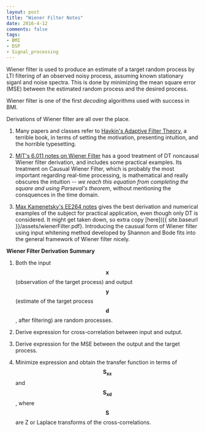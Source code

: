```yaml
---
layout: post
title: "Wiener Filter Notes"
date: 2016-4-12
comments: false
tags:
- BMI
- DSP
- Signal_processing
---
```


Wiener filter is used to produce an estimate of a target random process by LTI filtering of an observed noisy process, assuming known stationary siganl and noise spectra. This is done by minimizing the mean square error (MSE) between the estimated random process and the desired process.

Wiener filter is one of the first *decoding* algorithms used with success in BMI.

Derivations of Wiener filter are all over the place. 

1. Many papers and classes refer to [Haykin's Adaptive Filter Theory](http://www.amazon.com/Adaptive-Filter-Theory-Simon-Haykin/dp/0130901261/ref=mt_paperback?_encoding=UTF8&me=), a terrible book, in terms of setting the motivation, presenting intuition, and the horrible typesetting.

2. [MIT's 6.011 notes on Wiener Filter](http://ocw.mit.edu/courses/electrical-engineering-and-computer-science/6-011-introduction-to-communication-control-and-signal-processing-spring-2010/readings/MIT6_011S10_chap11.pdf) has a good treatment of DT noncausal Wiener filter derivation, and includes some practical examples. Its treatment on Causual Wiener Filter, which is probably the most important regarding real-time processing, is mathematical and really obscures the intuition -- *we reach this equation from completing the square and using Parseval's theorem*, without mentioning the consquences in the time domain.

3. [Max Kamenetsky's EE264 notes](http://web.stanford.edu/class/archive/ee/ee264/ee264.1072/mylecture12.pdf) gives the best derivation and numerical examples of the subject for practical application, even though only DT is considered. It might get taken down, so extra copy [here]({{ site.baseurl }}/assets/wienerFilter.pdf}. Introducing the causual form of Wiener filter using input whitening method developed by Shannon and Bode fits into the general framework of Wiener filter nicely.

**Wiener Filter Derivation Summary**

1. Both the input $$\mathbf{x}$$ (observation of the target process) and output $$\mathbf{y}$$(estimate of the target process $$\mathbf{d}$$, after filtering) are random processes.

2. Derive expression for cross-correlation between input and output.

3. Derive expression for the MSE between the output and the target process.

4. Minimize expression and obtain the transfer function in terms of $$\mathbf{S_{xx}}$$ and $$\mathbf{S_{xd}}$$, where $$\mathbf{S}$$ are Z or Laplace transforms of the cross-correlations.
